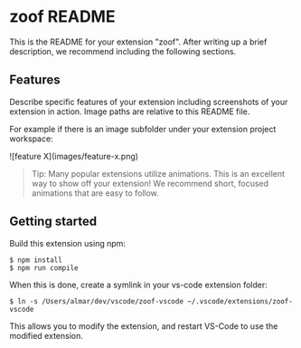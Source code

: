 # zoof README

This is the README for your extension "zoof". After writing up a brief description, we recommend including the following sections.

## Features

Describe specific features of your extension including screenshots of your extension in action. Image paths are relative to this README file.

For example if there is an image subfolder under your extension project workspace:

\!\[feature X\]\(images/feature-x.png\)

> Tip: Many popular extensions utilize animations. This is an excellent way to show off your extension! We recommend short, focused animations that are easy to follow.

## Getting started



Build this extension using npm:
```
$ npm install
$ npm run compile
```

When this is done, create a symlink in your vs-code extension folder:
```
$ ln -s /Users/almar/dev/vscode/zoof-vscode ~/.vscode/extensions/zoof-vscode
``````

This allows you to modify the extension, and restart VS-Code to use the modified extension.